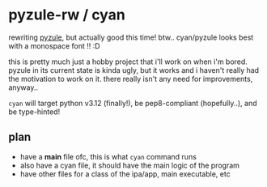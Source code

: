 # pyzule-rw / cyan

rewriting [pyzule](https://github.com/asdfzxcvbn/pyzule), but actually good this time! btw.. cyan/pyzule looks best with a monospace font !! :D

this is pretty much just a hobby project that i'll work on when i'm bored. pyzule in its current state is kinda ugly, but it works and i haven't really had the motivation to work on it. there really isn't any need for improvements, anyway..

`cyan` will target python v3.12 (finally!), be pep8-compliant (hopefully..), and be type-hinted!

## plan

- have a __main__ file ofc, this is what `cyan` command runs
- also have a cyan file, it should have the main logic of the program
- have other files for a class of the ipa/app, main executable, etc

